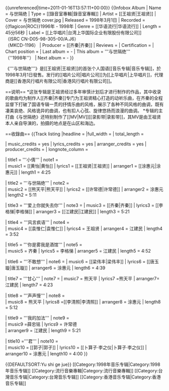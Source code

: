 {{unreferenced|time=2011-01-16T13:57:11+00:00}}
{{Infobox Album 
|  Name        = 与世隔绝
|  Type        = [[錄音室專輯|錄音室專輯]]
|  Artist      = [[王祖贤|王祖贤]]
|  Cover       = 与世隔绝 cover.jpg
|  Released    = 1998年3月1日
|  Recorded    = {{flagicon|ROC}}1996年 - 1998年
|  Genre       = [[华语流行|华语流行]]
|  Length      = 45分56秒
|  Label       = [[上华唱片|台湾上华国际企业有限股份有限公司]]<br />（ISRC CN-D05-98-305-00/A.J6）<br />（MKCD-1196）
|  Producer    = [[齐秦|齐秦]]
|  Reviews     =
|  Certification = 
|  Chart position = 
|  Last album  = -
|  This album  = '''与世隔绝'''<br />（''1998年''）
|  Next album  = -
}}

《'''与世隔绝'''》是[[王祖贤|王祖贤]]的首张个人国语[[音乐专辑|音乐专辑]]，於1998年3月1日發售。发行的[[唱片公司|唱片公司]]为[[上华唱片|上华唱片]]，代理商是[[香港风行唱片有限公司|香港风行唱片有限公司]]。

==说明==
*这张专辑是王祖贤经过多年审慎计划后才进行制作的作品，其中收录的歌曲均为制作人[[齐秦|齐秦]]专门为王祖贤精心打造的动听乐曲，在齐秦的全程监督下打破了国语专辑一贯的抒情乐曲的风格，展示了各种不同风格的曲调，既有凄美哀绝、风格诡异的曲调，也有扣人心弦、旋律悠扬而浪漫的曲调。
*专辑的主打曲《与世隔绝》还特别制作了[[MV|MV]][[录影带|录影带]]，其MV是由王祖贤本人亲自导演的，拍摄的地点是在山区和海边。

==收錄曲==
{{Track listing
|headline = 
|full_width = 
| total_length = 

| music_credits = yes
| lyrics_credits = yes
| arranger_credits = yes
| producer_credits = 
| longnote_column = 

| title1 = '''小倩'''
| note1 =  
| music1 = [[黄怡|黄怡]]
| lyrics1 = [[王祖贤|王祖贤]]
| arranger1 = [[涂惠元|涂惠元]]
| length1 = 4:25

| title2 = '''与世隔绝'''
| note2 =  
| music2 = [[熊天平|熊天平]] 
| lyrics2 = [[许常德|许常德]]
| arranger2 = 涂惠元 
| length2 = 5:11

| title3 = '''爱上你就失去你'''
| note3 = 
| music3 = [[齐秦|齐秦]]
| lyrics3 = [[李格悌|李格悌]]
| arranger3 = [[江建民|江建民]] 
| length3 = 5:21

| title4 = '''风言疯语'''
| note4 =  
| music4 = [[袁惟仁|袁惟仁]]
| lyrics4 = 王祖贤
| arranger4 = 江建民 
| length4 = 3:52

| title5 = '''你是雾我是酒馆'''
| note5 =  
| music5 = 齐秦
| lyrics5 = 李格悌
| arranger5 = 江建民 
| length5 = 4:52

| title6 = '''不敢想'''
| note6 = 
| music6 = [[梁伟丰|梁伟丰]]
| lyrics6 = [[唐玉璇|唐玉璇]]
| arranger6 = 涂惠元 
| length6 = 4:39

| title7 = '''甘心'''
| note7 = 
| music7 = 熊天平
| lyrics7 =熊天平
| arranger7= 江建民 
| length7 = 4:23

| title8 = '''声声慢'''
| note8 =  
| music8 = 熊天平
| lyrics8 =[[李清照|李清照]] 
| arranger8 = 涂惠元 
| length8 = 5:12

| title9 = '''我的加法'''
| note9 =  
| music9 =薛忠铭
| lyrics9 = 许常德 	 	
| arranger9 = 江建民
| length9 = 5:21

| title10 ='''君'''
| note10 =  
| music10 = [[郭子|郭子]]
| lyrics10 = [[卜算子·李之仪|卜算子·李之仪]]
| arranger10 = 涂惠元 
| length10 = 4:00
}}

{{DEFAULTSORT:Yu shi ge jue}}
[[Category:1998年音乐专辑|Category:1998年音乐专辑]]
[[Category:流行音樂專輯|Category:流行音樂專輯]]
[[Category:台灣音乐专辑|Category:台灣音乐专辑]]
[[Category:香港音乐专辑|Category:香港音乐专辑]]